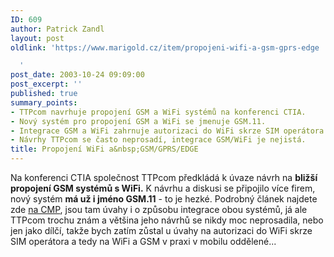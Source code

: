 ```yaml
---
ID: 609
author: Patrick Zandl
layout: post
oldlink: 'https://www.marigold.cz/item/propojeni-wifi-a-gsm-gprs-edge

  '
post_date: 2003-10-24 09:09:00
post_excerpt: ''
published: true
summary_points:
- TTPcom navrhuje propojení GSM a WiFi systémů na konferenci CTIA.
- Nový systém pro propojení GSM a WiFi se jmenuje GSM.11.
- Integrace GSM a WiFi zahrnuje autorizaci do WiFi skrze SIM operátora.
- Návrhy TTPcom se často neprosadí, integrace GSM/WiFi je nejistá.
title: Propojení WiFi a&nbsp;GSM/GPRS/EDGE
---
```


Na konferenci CTIA společnost TTPcom předkládá k úvaze návrh na <STRONG>bližší propojení GSM systémů s WiFi.</STRONG> K návrhu a diskusi se připojilo více firem, nový systém <STRONG>má už i jméno GSM.11</STRONG> - to je hezké. Podrobný článek najdete zde <A href="http://www.crn.com/sections/BreakingNews/dailyarchives.asp?ArticleID=45360" target=_blank>na CMP</A>, jsou tam úvahy i o způsobu integrace obou systémů, já ale TTPcom trochu znám a většina jeho návrhů se nikdy moc neprosadila, nebo jen jako dílčí, takže bych zatím zůstal u úvahy na autorizaci do WiFi skrze SIM operátora a tedy na WiFi a GSM v praxi v mobilu oddělené...